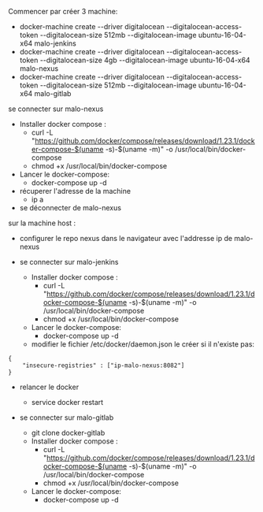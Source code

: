 Commencer par créer 3 machine:
  - docker-machine create --driver digitalocean --digitalocean-access-token <TOKEN> --digitalocean-size 512mb --digitalocean-image ubuntu-16-04-x64 malo-jenkins
  - docker-machine create --driver digitalocean --digitalocean-access-token <TOKEN> --digitalocean-size 4gb --digitalocean-image ubuntu-16-04-x64 malo-nexus
  - docker-machine create --driver digitalocean --digitalocean-access-token <TOKEN> --digitalocean-size 512mb --digitalocean-image ubuntu-16-04-x64 malo-gitlab

se connecter sur malo-nexus
  - Installer docker compose :
      - curl -L "https://github.com/docker/compose/releases/download/1.23.1/docker-compose-$(uname -s)-$(uname -m)" -o /usr/local/bin/docker-compose
      - chmod +x /usr/local/bin/docker-compose
  - Lancer le docker-compose:
    - docker-compose up -d
  - récuperer l'adresse de la machine
    - ip a
  - se déconnecter de malo-nexus

sur la machine host :
  - configurer le repo nexus dans le navigateur avec l'addresse ip de malo-nexus

- se connecter sur malo-jenkins
  - Installer docker compose :
    - curl -L "https://github.com/docker/compose/releases/download/1.23.1/docker-compose-$(uname -s)-$(uname -m)" -o /usr/local/bin/docker-compose
    - chmod +x /usr/local/bin/docker-compose
  - Lancer le docker-compose:
    - docker-compose up -d
  - modifier le fichier /etc/docker/daemon.json le créer si il n'existe pas:
~~~
{
    "insecure-registries" : ["ip-malo-nexus:8082"]
}
~~~
  - relancer le docker
    - service docker restart

- se connecter sur malo-gitlab
  - git clone docker-gitlab
  - Installer docker compose :
    - curl -L "https://github.com/docker/compose/releases/download/1.23.1/docker-compose-$(uname -s)-$(uname -m)" -o /usr/local/bin/docker-compose
    - chmod +x /usr/local/bin/docker-compose
  - Lancer le docker-compose:
    - docker-compose up -d
